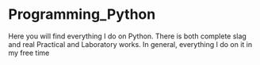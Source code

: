 # Programming_Python
Here you will find everything I do on Python. There is both complete slag and real Practical and Laboratory works. In general, everything I do on it in my free time
